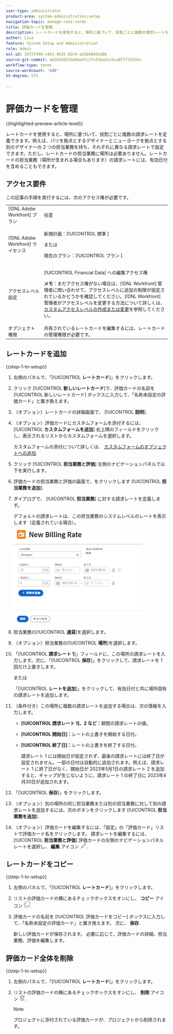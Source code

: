 ```yaml
---
user-type: administrator
product-area: system-administration;setup
navigation-topic: manage-rate-cards
title: 評価カードを管理
description: レートカードを使用すると、場所に基づいて、役割ごとに複数の請求レートを定義できます。
author: Lisa
feature: System Setup and Administration
role: Admin
exl-id: 3972f498-c461-4535-82c6-ad1b60d3ed86
source-git-commit: a61635022da9eed7c2fc61bad1cbca0f7f23d7ec
workflow-type: tm+mt
source-wordcount: '680'
ht-degree: 57%

---
```


# 評価カードを管理

{{highlighted-preview-article-level}}

レートカードを使用すると、場所に基づいて、役割ごとに複数の請求レートを定義できます。例えば、パリを拠点とするデザイナーとニューヨークを拠点とする別のデザイナーの 2 つの担当業務を持ち、それぞれに異なる請求レートで設定できます。ただし、レートカードの担当業務に場所は必要ありません。レートカードの担当業務（場所が含まれる場合もあります）の請求レートには、有効日付を含めることもできます。

## アクセス要件

この記事の手順を実行するには、次のアクセス権が必要です。

<table style="table-layout:auto"> 
 <col> 
 <col> 
 <tbody> 
  <tr> 
   <td role="rowheader">[!DNL Adobe Workfront] プラン</td> 
   <td>任意</td> 
  </tr> 
  <tr> 
   <td role="rowheader">[!DNL Adobe Workfront] ライセンス</td> 
   <td><p>新規計画：[!UICONTROL 標準 ] </p>
       <p>または</p> 
       <p>現在のプラン：[!UICONTROL プラン ] </p>
   </td>    
  </tr> 
  <tr> 
   <td role="rowheader">アクセスレベル設定</td> 
   <td> <p>[!UICONTROL Financial Data] への編集アクセス権</p> <p><b>メモ</b>：まだアクセス権がない場合は、[!DNL Workfront] 管理者に問い合わせて、アクセスレベルに追加の制限が設定されているかどうかを確認してください。[!DNL Workfront] 管理者がアクセスレベルを変更する方法について詳しくは、<a href="../../../administration-and-setup/add-users/configure-and-grant-access/create-modify-access-levels.md" class="MCXref xref">カスタムアクセスレベルの作成または変更</a>を参照してください。</p> </td> 
  </tr> 
  <tr> 
   <td role="rowheader">オブジェクト権限</td> 
   <td>共有されているレートカードを編集するには、レートカードの管理権限が必要です。</td> 
  </tr> 
 </tbody> 
</table>

## レートカードを追加

{{step-1-to-setup}}

1. 左側のパネルで、「[!UICONTROL **レートカード**]」をクリックします。
1. クリック [!UICONTROL **新しいレートカード**]&#x200B;で、評価カードの名前を [!UICONTROL 新しいレートカード] ボックスに入力して、「名称未設定の評価カード」と置き換えます。
1. （オプション）レートカードの詳細画面で、 [!UICONTROL **説明**].
1. （オプション）評価カードにカスタムフォームを添付するには、 [!UICONTROL **カスタムフォームを追加**] 右上隅のフィールドをクリックし、表示されるリストからカスタムフォームを選択します。

   カスタムフォームの添付について詳しくは、 [カスタムフォームのオブジェクトへの追加](/help/quicksilver/workfront-basics/work-with-custom-forms/add-a-custom-form-to-an-object.md).

1. クリック [!UICONTROL **担当業務と評価**] 左側のナビゲーションパネルで以下を実行します。
1. 評価カードの担当業務と評価の画面で、をクリックします [!UICONTROL **担当業務を追加**].
1. ダイアログで、 [!UICONTROL **担当業務**] に対する請求レートを定義します。

   デフォルトの請求レートは、この担当業務のシステムレベルのレートを表示します（定義されている場合）。

   ![新しい請求レートダイアログ](assets/location-rate-for-rate-card.png)

1. 担当業務の&#x200B;[!UICONTROL **通貨**]&#x200B;を選択します。
1. （オプション）担当業務の&#x200B;[!UICONTROL **場所**]&#x200B;を選択します。
1. 「[!UICONTROL **請求レート 1**]」フィールドに、この場所の請求レートを入力します。次に、「[!UICONTROL **保存**]」をクリックして、請求レートを 1 回だけ上書きします。

   または

   「[!UICONTROL **レートを追加**]」をクリックして、有効日付と共に場所固有の請求レートを追加します。

1. （条件付き）この場所に複数の請求レートを追加する場合は、次の情報を入力します。

   * **[!UICONTROL 請求レート 1]、2 など：**&#x200B;期間の請求レートの値。
   * **[!UICONTROL 開始日]：**&#x200B;レートの上書きを開始する日付。
   * **[!UICONTROL 終了日]：**&#x200B;レートの上書きを終了する日付。

     請求レート 1 には開始日が設定されず、最後の請求レートには終了日が設定されません。一部の日付は自動的に追加されます。例えば、請求レート 1 に終了日がなく、開始日が 2023年5月1日の請求レート 2 を追加すると、ギャップが生じないように、請求レート 1 の終了日に 2023年4月30日が追加されます。

1. 「[!UICONTROL **保存**]」をクリックします。
1. （オプション）別の場所の同じ担当業務または別の担当業務に対して別の請求レートを追加するには、次のボタンをクリックします [!UICONTROL **担当業務を追加**].
1. （オプション）評価カードを編集するには、「設定」の「評価カード」リストで評価カード名をクリックします。 請求レートを編集するには、 [!UICONTROL **担当業務と評価**] 評価カードの左側のナビゲーションパネル レートを選択し、 **編集** アイコン ![編集アイコン](assets/edit-icon.png).

## レートカードをコピー

{{step-1-to-setup}}

1. 左側のパネルで、「[!UICONTROL **レートカード**]」をクリックします。
1. リストの評価カードの横にあるチェックボックスをオンにし、 **コピー** アイコン ![コピーアイコン](assets/copy-icon.png).
1. 評価カードの名前を [!UICONTROL 評価カードをコピー] ボックスに入力して、「名称未設定の評価カード」と置き換えます。 次に、 **保存**.

   新しい評価カードが保存されます。 必要に応じて、評価カードの詳細、担当業務、評価を編集します。

## 評価カード全体を削除

{{step-1-to-setup}}

1. 左側のパネルで、「[!UICONTROL **レートカード**]」をクリックします。
1. リストの評価カードの横にあるチェックボックスをオンにし、 **削除** アイコン ![アイコンを削除](assets/delete.png).

   >[!NOTE]
   >
   >プロジェクトに添付されている評価カードが、プロジェクトから削除されます。
